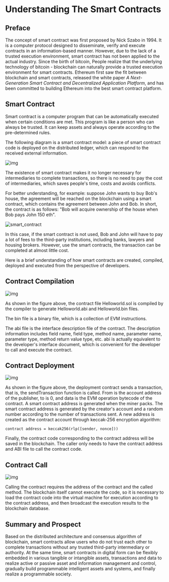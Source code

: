 # Understanding The Smart Contracts

## Preface

The concept of smart contract was first proposed by Nick Szabo in 1994. It is a computer protocol designed to disseminate, verify and execute contracts in an information-based manner. However, due to the lack of a trusted execution environment, smart contract has not been applied to the actual industry. Since the birth of bitcoin, People realize that the underlying technology of bitcoin - blockchain can naturally provide a trusted execution environment for smart contracts. Ethereum first saw the fit between blockchain and smart contracts, released the white paper *A Next-Generation Smart Contract and Decentralized Application Platform*, and has been committed to building Ethereum into the best smart contract platform.

## Smart Contract

Smart contract is a computer program that can be automatically executed when certain conditions are met. This program is like a person who can always be trusted. It can keep assets and always operate according to the pre-determined rules.

The following diagram is a smart contract model: a piece of smart contract code is deployed on the distributed ledger, which can respond to the received external information.

![img](smart_contarct_model.png)



The existence of smart contract makes it no longer necessary for intermediaries to complete transactions, so there is no need to pay the cost of intermediaries, which saves people's time, costs and avoids conflicts.

For better understanding, for example: suppose John wants to buy Bob's house, the agreement will be reached on the blockchain using a smart contract, which contains the agreement between John and Bob. In short, the contract is as follows: "Bob will acquire ownership of the house when Bob pays John 150 eth".

![smart_contract](smart_contract.png)

In this case, if the smart contract is not used, Bob and John will have to pay a lot of fees to the third-party institutions, including banks, lawyers and housing brokers. However,  use the smart contracts, the transaction can be completed at almost little cost.

Here is a brief understanding of how smart contracts are created, compiled, deployed and executed from the perspective of developers.

## Contract Compilation

![img](smart_contract_1.webp)

As shown in the figure above, the contract file Helloworld.sol is compiled by the compiler to generate Helloworld.abi and Helloworld.bin files.

The bin file is a binary file, which is a collection of EVM instructions.

The abi file is the interface description file of the contract. The description information includes field name, field type, method name, parameter name, parameter type, method return value type, etc. abi is actually equivalent to the developer's interface document, which is convenient for the developer to call and execute the contract.

## Contract Deployment



![img](smart_contract_2.webp)



As shown in the figure above, the deployment contract sends a transaction, that is, the sendTransaction function is called. From is the account address of the publisher, to is 0, and data is the EVM operation bytecode of the contract. A smart contract address is generated when the miner packs. The smart contract address is generated by  the creator's account and  a random number according to the number of transactions sent. A new address is created as the contract account through keccak-256 encryption algorithm:

```undefined
contract address = keccak256(rlp([sender, nonce]))
```

Finally, the contract code corresponding to the contract address will be saved in the blockchain. The caller only needs to have the contract address and ABI file to call the contract code.

## Contract Call



![img](smart_contract_3.webp)



Calling the contract requires the address of the contract and the called method. The blockchain itself cannot execute the code, so it is necessary to load the contract code into the virtual machine for execution according to the contract address, and then broadcast the execution results to the blockchain database.

## Summary and Prospect

Based on the distributed architecture and consensus algorithm of blockchain, smart contracts allow users who do not trust each other to complete transactions without any trusted third-party intermediary or authority. At the same time, smart contracts in digital form can be flexibly embedded in various tangible or intangible assets, transactions and data to realize active or passive asset and information management and control, gradually build programmable intelligent assets and systems, and finally realize a programmable society.

